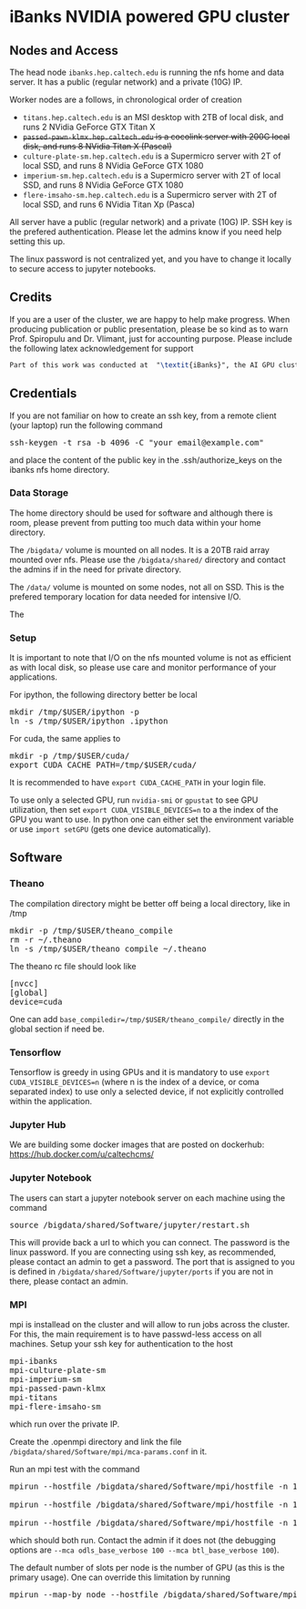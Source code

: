 # iBanks NVIDIA powered GPU cluster

## Nodes and Access

The head node `ibanks.hep.caltech.edu` is running the nfs home and data server.
It has a public (regular network) and a private (10G) IP.

Worker nodes are a follows, in chronological order of creation
* `titans.hep.caltech.edu` is an MSI desktop with 2TB of local disk, and runs 2 NVidia GeForce GTX Titan X
* ~~`passed-pawn-klmx.hep.caltech.edu` is a cocolink server with 200G local disk, and runs 8  NVidia Titan X (Pascal)~~
* `culture-plate-sm.hep.caltech.edu` is a Supermicro server with 2T of local SSD, and runs 8 NVidia GeForce GTX 1080
* `imperium-sm.hep.caltech.edu` is a Supermicro server with 2T of local SSD, and runs 8 NVidia GeForce GTX 1080
* `flere-imsaho-sm.hep.caltech.edu` is a Supermicro server with 2T of local SSD, and runs 6 NVidia Titan Xp (Pasca)

All server have a public (regular network) and a private (10G) IP.
SSH key is the prefered authentication. Please let the admins know if you need help setting this up.

The linux password is not centralized yet, and you have to change it locally to secure access to jupyter notebooks.
 
## Credits

If you are a user of the cluster, we are happy to help make progress.
When producing publication or public presentation, please be so kind as to warn Prof. Spiropulu and Dr. Vlimant, just for accounting purpose.
Please include the following latex acknowledgement for support
```latex
Part of this work was conducted at  "\textit{iBanks}", the AI GPU cluster at Caltech. We acknowledge NVIDIA, SuperMicro  and the Kavli Foundation for their support of "\textit{iBanks}".
```

## Credentials

If you are not familiar on how to create an ssh key, from a remote client (your laptop) run the following command
<pre>
ssh-keygen -t rsa -b 4096 -C "your_email@example.com"
</pre>
and place the content of the public key in the .ssh/authorize_keys on the ibanks nfs home directory.

### Data Storage

The home directory should be used for software and although there is room, please prevent from putting too much data within your home directory.

The `/bigdata/` volume is mounted on all nodes. It is a 20TB raid array mounted over nfs. Please use the `/bigdata/shared/` directory and contact the admins if in the need for private directory.

The `/data/` volume is mounted on some nodes, not all on SSD. This is the prefered temporary location for data needed for intensive I/O.

The 

### Setup

It is important to note that I/O on the nfs mounted volume is not as efficient as with local disk, so please use care and monitor performance of your applications.

For ipython, the following directory better be local
<pre>
mkdir /tmp/$USER/ipython -p
ln -s /tmp/$USER/ipython .ipython
</pre>

For cuda, the same applies to
<pre>
mkdir -p /tmp/$USER/cuda/
export CUDA_CACHE_PATH=/tmp/$USER/cuda/      
</pre>
It is recommended to have `export CUDA_CACHE_PATH` in your login file.

To use only a selected GPU, run `nvidia-smi` or `gpustat` to see GPU utilization, then set `export CUDA_VISIBLE_DEVICES=n` to a the index of the GPU you want to use.
In python one can either set the environment variable or use `import setGPU` (gets one device automatically).

## Software

### Theano

The compilation directory might be better off being a local directory, like in /tmp
<pre>
mkdir -p /tmp/$USER/theano_compile
rm -r ~/.theano
ln -s /tmp/$USER/theano_compile ~/.theano
</pre>

The theano rc file should look like
<pre>
[nvcc]
[global]
device=cuda
</pre>

One can add `base_compiledir=/tmp/$USER/theano_compile/` directly in the global section if need be.

### Tensorflow

Tensorflow is greedy in using GPUs and it is mandatory to use `export CUDA_VISIBLE_DEVICES=n` (where n is the index of a device, or coma separated index) to use only a selected device, if not explicitly controlled within the application.

### Jupyter Hub

We are building some docker images that are posted on dockerhub: https://hub.docker.com/u/caltechcms/

### Jupyter Notebook

The users can start a jupyter notebook server on each machine using the command

<pre>
source /bigdata/shared/Software/jupyter/restart.sh
</pre>

This will provide back a url to which you can connect.
The password is the linux password.
If you are connecting using ssh key, as recommended, please contact an admin to get a password.
The port that is assigned to you is defined in `/bigdata/shared/Software/jupyter/ports` if you are not in there, please contact an admin.

### MPI

mpi is installead on the cluster and will allow to run jobs across the cluster. For this, the main requirement is to have passwd-less access on all machines.
Setup your ssh key for authentication to the host
<pre>
mpi-ibanks
mpi-culture-plate-sm
mpi-imperium-sm
mpi-passed-pawn-klmx
mpi-titans
mpi-flere-imsaho-sm
</pre>
which run over the private IP.

Create the .openmpi directory and link the file `/bigdata/shared/Software/mpi/mca-params.conf` in it.

Run an mpi test with the command
<pre>
mpirun --hostfile /bigdata/shared/Software/mpi/hostfile -n 18 /bigdata/shared/Software/mpi/mpi4py-examples/03-scatter-gather

mpirun --hostfile /bigdata/shared/Software/mpi/hostfile -n 18 /bigdata/shared/Software/mpi/mpi4py-examples/08-matrix-matrix-product

mpirun --hostfile /bigdata/shared/Software/mpi/hostfile -n 10 /bigdata/shared/Software/mpi/keras_mnist.py
</pre>
which should both run. Contact the admin if it does not (the debugging options are `--mca odls_base_verbose 100 --mca btl_base_verbose 100`).

The default number of slots per node is the number of GPU (as this is the primary usage). One can override this limitation by running
<pre>
mpirun --map-by node --hostfile /bigdata/shared/Software/mpi/hostfile -n 100 /bigdata/shared/Software/mpi/mpi4py-examples/08-matrix-matrix-product
</pre>
